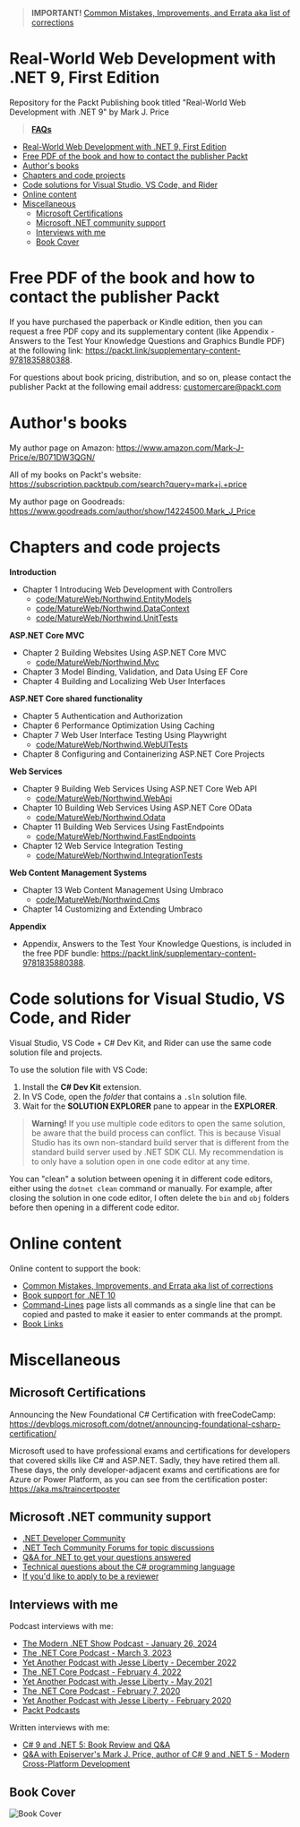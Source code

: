 > **IMPORTANT!** [Common Mistakes, Improvements, and Errata aka list of corrections](docs/errata/README.md)

# Real-World Web Development with .NET 9, First Edition

Repository for the Packt Publishing book titled "Real-World Web Development with .NET 9" by Mark J. Price

> **[FAQs](https://github.com/markjprice/markjprice/blob/main/FAQs.md)**

- [Real-World Web Development with .NET 9, First Edition](#real-world-web-development-with-net-9-first-edition)
- [Free PDF of the book and how to contact the publisher Packt](#free-pdf-of-the-book-and-how-to-contact-the-publisher-packt)
- [Author's books](#authors-books)
- [Chapters and code projects](#chapters-and-code-projects)
- [Code solutions for Visual Studio, VS Code, and Rider](#code-solutions-for-visual-studio-vs-code-and-rider)
- [Online content](#online-content)
- [Miscellaneous](#miscellaneous)
  - [Microsoft Certifications](#microsoft-certifications)
  - [Microsoft .NET community support](#microsoft-net-community-support)
  - [Interviews with me](#interviews-with-me)
  - [Book Cover](#book-cover)


# Free PDF of the book and how to contact the publisher Packt

If you have purchased the paperback or Kindle edition, then you can request a free PDF copy and its supplementary content (like Appendix - Answers to the Test Your Knowledge Questions and Graphics Bundle PDF) at the following link: https://packt.link/supplementary-content-9781835880388. 

For questions about book pricing, distribution, and so on, please contact the publisher Packt at the following email address: customercare@packt.com

# Author's books

My author page on Amazon: https://www.amazon.com/Mark-J-Price/e/B071DW3QGN/ 

All of my books on Packt's website: https://subscription.packtpub.com/search?query=mark+j.+price

My author page on Goodreads: https://www.goodreads.com/author/show/14224500.Mark_J_Price

# Chapters and code projects

**Introduction**
- Chapter 1 Introducing Web Development with Controllers
  - [code/MatureWeb/Northwind.EntityModels](code/MatureWeb/Northwind.EntityModels)
  - [code/MatureWeb/Northwind.DataContext](code/MatureWeb/Northwind.DataContext)
  - [code/MatureWeb/Northwind.UnitTests](code/MatureWeb/Northwind.UnitTests)

**ASP.NET Core MVC**
- Chapter 2 Building Websites Using ASP.NET Core MVC
  - [code/MatureWeb/Northwind.Mvc](code/MatureWeb/Northwind.Mvc)
- Chapter 3 Model Binding, Validation, and Data Using EF Core
- Chapter 4 Building and Localizing Web User Interfaces

**ASP.NET Core shared functionality**
- Chapter 5 Authentication and Authorization
- Chapter 6 Performance Optimization Using Caching
- Chapter 7 Web User Interface Testing Using Playwright
  - [code/MatureWeb/Northwind.WebUITests](code/MatureWeb/Northwind.WebUITests)
- Chapter 8 Configuring and Containerizing ASP.NET Core Projects

**Web Services**
- Chapter 9 Building Web Services Using ASP.NET Core Web API
  - [code/MatureWeb/Northwind.WebApi](code/MatureWeb/Northwind.WebApi)
- Chapter 10 Building Web Services Using ASP.NET Core OData
  - [code/MatureWeb/Northwind.Odata](code/MatureWeb/Northwind.Odata)
- Chapter 11 Building Web Services Using FastEndpoints
  - [code/MatureWeb/Northwind.FastEndpoints](code/MatureWeb/Northwind.FastEndpoints)
- Chapter 12 Web Service Integration Testing
  - [code/MatureWeb/Northwind.IntegrationTests](code/MatureWeb/Northwind.IntegrationTests)

**Web Content Management Systems**
- Chapter 13 Web Content Management Using Umbraco
  - [code/MatureWeb/Northwind.Cms](code/MatureWeb/Northwind.Cms)
- Chapter 14 Customizing and Extending Umbraco

**Appendix**
- Appendix, Answers to the Test Your Knowledge Questions, is included in the free PDF bundle: https://packt.link/supplementary-content-9781835880388.

# Code solutions for Visual Studio, VS Code, and Rider

Visual Studio, VS Code + C# Dev Kit, and Rider can use the same code solution file and projects. 

To use the solution file with VS Code:
1. Install the **C# Dev Kit** extension.
2. In VS Code, open the *folder* that contains a `.sln` solution file.
3. Wait for the **SOLUTION EXPLORER** pane to appear in the **EXPLORER**. 

> **Warning!** If you use multiple code editors to open the same solution, be aware that the build process can conflict. This is because Visual Studio has its own non-standard build server that is different from the standard build server used by .NET SDK CLI. My recommendation is to only have a solution open in one code editor at any time. 
 
You can "clean" a solution between opening it in different code editors, either using the `dotnet clean` command or manually. For example, after closing the solution in one code editor, I often delete the `bin` and `obj` folders before then opening in a different code editor.

# Online content

Online content to support the book: 

- [Common Mistakes, Improvements, and Errata aka list of corrections](docs/errata/README.md)
- [Book support for .NET 10](docs/dotnet10.md)
- [Command-Lines](docs/command-lines.md) page lists all commands as a single line that can be copied and pasted to make it easier to enter commands at the prompt.
- [Book Links](docs/book-links.md)

# Miscellaneous

## Microsoft Certifications

Announcing the New Foundational C# Certification with freeCodeCamp:
https://devblogs.microsoft.com/dotnet/announcing-foundational-csharp-certification/

Microsoft used to have professional exams and certifications for developers that covered skills like C# and ASP.NET. Sadly, they have retired them all. These days, the only developer-adjacent exams and certifications are for Azure or Power Platform, as you can see from the certification poster: https://aka.ms/traincertposter

## Microsoft .NET community support

- [.NET Developer Community](https://dotnet.microsoft.com/platform/community)
- [.NET Tech Community Forums for topic discussions](https://techcommunity.microsoft.com/t5/net/ct-p/dotnet)
- [Q&A for .NET to get your questions answered](https://learn.microsoft.com/en-us/answers/products/dotnet)
- [Technical questions about the C# programming language](https://learn.microsoft.com/en-us/answers/topics/dotnet-csharp.html)
- [If you'd like to apply to be a reviewer](https://authors.packtpub.com/reviewers/)

## Interviews with me

Podcast interviews with me:

- [The Modern .NET Show Podcast - January 26, 2024](https://dotnetcore.show/season-6/the-net-trilogy-and-learning-net-with-mark-j-price/)
- [The .NET Core Podcast - March 3, 2023](https://dotnetcore.show/episode-117-our-perspectives-on-the-future-of-net-with-mark-j-price/)
- [Yet Another Podcast with Jesse Liberty - December 2022](https://jesseliberty.com/2022/12/10/mark-price-on-c-11-fixed/)
- [The .NET Core Podcast - February 4, 2022](https://dotnetcore.show/episode-91-c-sharp-10-and-dotnet-6-with-mark-j-price/)
- [Yet Another Podcast with Jesse Liberty - May 2021](http://jesseliberty.com/2021/05/16/mark-price-on-c9-and-net-6/)
- [The .NET Core Podcast - February 7, 2020](https://dotnetcore.show/episode-44-learning-net-core-with-mark-j-price/)
- [Yet Another Podcast with Jesse Liberty - February 2020](http://jesseliberty.com/2020/02/23/mark-price-c-net-core/)
- [Packt Podcasts](https://soundcloud.com/packt-podcasts/csharp-8-dotnet-core-3-the-evolution-of-the-microsoft-ecosystem)

Written interviews with me:
- [C# 9 and .NET 5: Book Review and Q&A](https://www.infoq.com/articles/book-interview-mark-price/?itm_source=infoq&itm_campaign=user_page&itm_medium=link)
- [Q&A with Episerver's Mark J. Price, author of C# 9 and .NET 5 - Modern Cross-Platform Development](https://www.episerver.com/articles/q-and-a-with-mark-price)

## Book Cover

![Book Cover](docs/assets/B31470_Cover.png)
